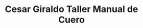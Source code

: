 ---
title: "Cesar Giraldo Taller Manual de Cuero"
url: /bogota/cesar-giraldo-taller-manual-de-cuero/
shop: cuero
---